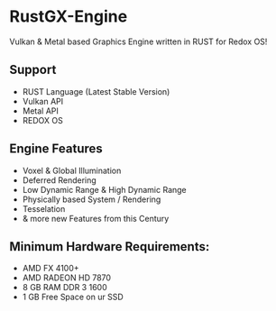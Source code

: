 # RustGX-Engine
Vulkan & Metal based Graphics Engine written in RUST for Redox OS!

## Support
  + RUST Language (Latest Stable Version)
  + Vulkan API
  + Metal API
  + REDOX OS

## Engine Features
  + Voxel & Global Illumination
  + Deferred Rendering
  + Low Dynamic Range & High Dynamic Range
  + Physically based System / Rendering
  + Tesselation
  + & more new Features from this Century

## Minimum Hardware Requirements:
  + AMD FX 4100+
  + AMD RADEON HD 7870
  + 8 GB RAM DDR 3 1600
  + 1 GB Free Space on ur SSD
